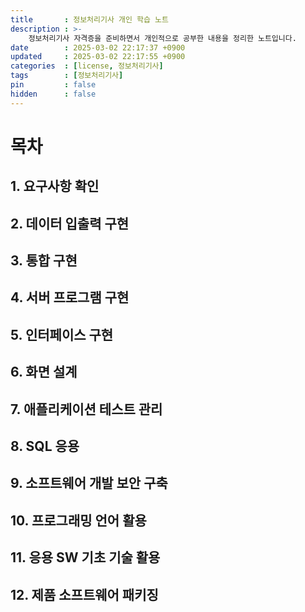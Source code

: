 ```yaml
---
title       : 정보처리기사 개인 학습 노트
description : >-
    정보처리기사 자격증을 준비하면서 개인적으로 공부한 내용을 정리한 노트입니다.  
date        : 2025-03-02 22:17:37 +0900
updated     : 2025-03-02 22:17:55 +0900
categories  : [license, 정보처리기사]
tags        : [정보처리기사]
pin         : false
hidden      : false
---
```


# 목차
## 1. 요구사항 확인
## 2. 데이터 입출력 구현
## 3. 통합 구현
## 4. 서버 프로그램 구현
## 5. 인터페이스 구현
## 6. 화면 설계
## 7. 애플리케이션 테스트 관리
## 8. SQL 응용
## 9. 소프트웨어 개발 보안 구축
## 10. 프로그래밍 언어 활용
## 11. 응용 SW 기초 기술 활용
## 12. 제품 소프트웨어 패키징